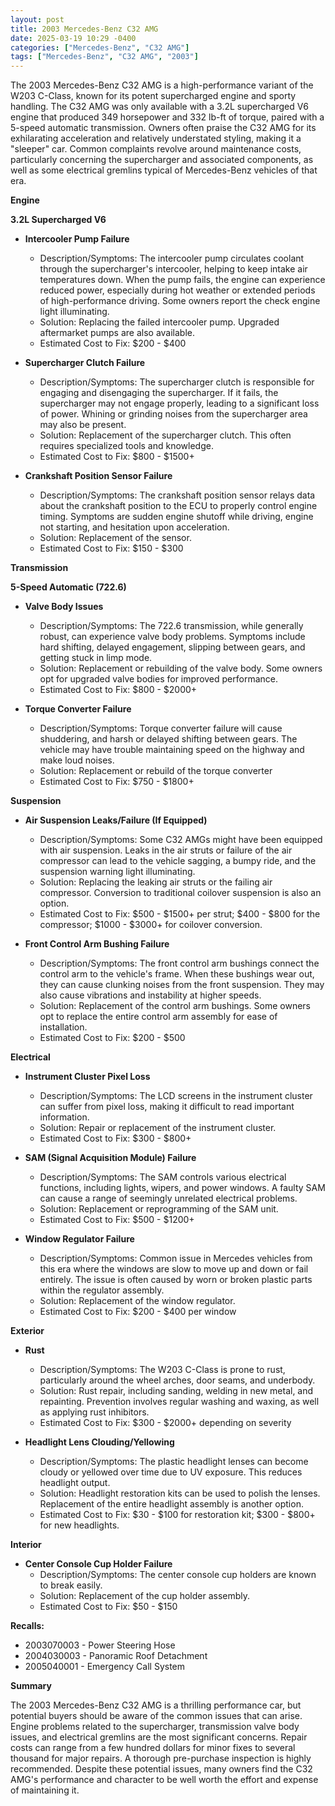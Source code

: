 ```yaml
---
layout: post
title: 2003 Mercedes-Benz C32 AMG
date: 2025-03-19 10:29 -0400
categories: ["Mercedes-Benz", "C32 AMG"]
tags: ["Mercedes-Benz", "C32 AMG", "2003"]
---
```

The 2003 Mercedes-Benz C32 AMG is a high-performance variant of the W203 C-Class, known for its potent supercharged engine and sporty handling. The C32 AMG was only available with a 3.2L supercharged V6 engine that produced 349 horsepower and 332 lb-ft of torque, paired with a 5-speed automatic transmission. Owners often praise the C32 AMG for its exhilarating acceleration and relatively understated styling, making it a "sleeper" car. Common complaints revolve around maintenance costs, particularly concerning the supercharger and associated components, as well as some electrical gremlins typical of Mercedes-Benz vehicles of that era.

**Engine**

**3.2L Supercharged V6**
*   **Intercooler Pump Failure**
    *   Description/Symptoms: The intercooler pump circulates coolant through the supercharger's intercooler, helping to keep intake air temperatures down. When the pump fails, the engine can experience reduced power, especially during hot weather or extended periods of high-performance driving. Some owners report the check engine light illuminating.
    *   Solution: Replacing the failed intercooler pump. Upgraded aftermarket pumps are also available.
    *   Estimated Cost to Fix: $200 - $400

*   **Supercharger Clutch Failure**
    *   Description/Symptoms: The supercharger clutch is responsible for engaging and disengaging the supercharger. If it fails, the supercharger may not engage properly, leading to a significant loss of power. Whining or grinding noises from the supercharger area may also be present.
    *   Solution: Replacement of the supercharger clutch. This often requires specialized tools and knowledge.
    *   Estimated Cost to Fix: $800 - $1500+

*   **Crankshaft Position Sensor Failure**
    *   Description/Symptoms: The crankshaft position sensor relays data about the crankshaft position to the ECU to properly control engine timing. Symptoms are sudden engine shutoff while driving, engine not starting, and hesitation upon acceleration.
    *   Solution: Replacement of the sensor.
    *   Estimated Cost to Fix: $150 - $300

**Transmission**

**5-Speed Automatic (722.6)**
*   **Valve Body Issues**
    *   Description/Symptoms: The 722.6 transmission, while generally robust, can experience valve body problems. Symptoms include hard shifting, delayed engagement, slipping between gears, and getting stuck in limp mode.
    *   Solution: Replacement or rebuilding of the valve body. Some owners opt for upgraded valve bodies for improved performance.
    *   Estimated Cost to Fix: $800 - $2000+

*   **Torque Converter Failure**
    *   Description/Symptoms: Torque converter failure will cause shuddering, and harsh or delayed shifting between gears. The vehicle may have trouble maintaining speed on the highway and make loud noises.
    *   Solution: Replacement or rebuild of the torque converter
    *   Estimated Cost to Fix: $750 - $1800+

**Suspension**

*   **Air Suspension Leaks/Failure (If Equipped)**
    *   Description/Symptoms: Some C32 AMGs might have been equipped with air suspension. Leaks in the air struts or failure of the air compressor can lead to the vehicle sagging, a bumpy ride, and the suspension warning light illuminating.
    *   Solution: Replacing the leaking air struts or the failing air compressor. Conversion to traditional coilover suspension is also an option.
    *   Estimated Cost to Fix: $500 - $1500+ per strut; $400 - $800 for the compressor; $1000 - $3000+ for coilover conversion.

*   **Front Control Arm Bushing Failure**
    *   Description/Symptoms: The front control arm bushings connect the control arm to the vehicle's frame. When these bushings wear out, they can cause clunking noises from the front suspension. They may also cause vibrations and instability at higher speeds.
    *   Solution: Replacement of the control arm bushings. Some owners opt to replace the entire control arm assembly for ease of installation.
    *   Estimated Cost to Fix: $200 - $500

**Electrical**

*   **Instrument Cluster Pixel Loss**
    *   Description/Symptoms: The LCD screens in the instrument cluster can suffer from pixel loss, making it difficult to read important information.
    *   Solution: Repair or replacement of the instrument cluster.
    *   Estimated Cost to Fix: $300 - $800+

*   **SAM (Signal Acquisition Module) Failure**
    *   Description/Symptoms: The SAM controls various electrical functions, including lights, wipers, and power windows. A faulty SAM can cause a range of seemingly unrelated electrical problems.
    *   Solution: Replacement or reprogramming of the SAM unit.
    *   Estimated Cost to Fix: $500 - $1200+

*   **Window Regulator Failure**
    *   Description/Symptoms: Common issue in Mercedes vehicles from this era where the windows are slow to move up and down or fail entirely. The issue is often caused by worn or broken plastic parts within the regulator assembly.
    *   Solution: Replacement of the window regulator.
    *   Estimated Cost to Fix: $200 - $400 per window

**Exterior**

*   **Rust**
    *   Description/Symptoms: The W203 C-Class is prone to rust, particularly around the wheel arches, door seams, and underbody.
    *   Solution: Rust repair, including sanding, welding in new metal, and repainting. Prevention involves regular washing and waxing, as well as applying rust inhibitors.
    *   Estimated Cost to Fix: $300 - $2000+ depending on severity

*   **Headlight Lens Clouding/Yellowing**
    *   Description/Symptoms: The plastic headlight lenses can become cloudy or yellowed over time due to UV exposure. This reduces headlight output.
    *   Solution: Headlight restoration kits can be used to polish the lenses. Replacement of the entire headlight assembly is another option.
    *   Estimated Cost to Fix: $30 - $100 for restoration kit; $300 - $800+ for new headlights.

**Interior**

*   **Center Console Cup Holder Failure**
    *   Description/Symptoms: The center console cup holders are known to break easily.
    *   Solution: Replacement of the cup holder assembly.
    *   Estimated Cost to Fix: $50 - $150

**Recalls:**

*   2003070003 - Power Steering Hose
*   2004030003 - Panoramic Roof Detachment
*   2005040001 - Emergency Call System

**Summary**

The 2003 Mercedes-Benz C32 AMG is a thrilling performance car, but potential buyers should be aware of the common issues that can arise. Engine problems related to the supercharger, transmission valve body issues, and electrical gremlins are the most significant concerns. Repair costs can range from a few hundred dollars for minor fixes to several thousand for major repairs. A thorough pre-purchase inspection is highly recommended. Despite these potential issues, many owners find the C32 AMG's performance and character to be well worth the effort and expense of maintaining it.

